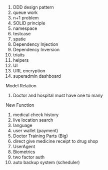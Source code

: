 
1. DDD design pattern 
3. queue work
4. n+1 problem 
5. SOLID principle 
6. namespace 
7. testcase
8. spatie
9. Dependency Injection
10. Dependency Inversion
11. triaits
12. helpers
13. UI
14. URL encryption
15. superadmin dashboard 

Model Relation 

1.  Doctor and hospital must have one to many 

New Function 

1. medical check history 
2. live location search 
3. language
4. user wallet (payment)
5. Doctor Training Parts (Big)
6. direct give medicine receipt to drug shop
7. UserAgent
8. Biometrics
9. two factor auth
10. auto backup system (scheduler)



